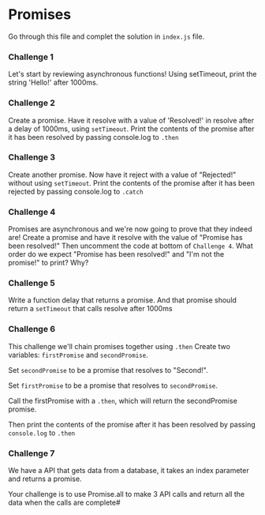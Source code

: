 # Promises
Go through this file and complet the solution in `index.js` file.

### Challenge 1
Let's start by reviewing asynchronous functions! Using setTimeout, print the string 'Hello!' after 1000ms.

### Challenge 2
Create a promise. Have it resolve with a value of 'Resolved!' in resolve after a delay of 1000ms, using `setTimeout`. Print the contents of the promise after it has been resolved by passing console.log to `.then`

### Challenge 3
Create another promise. Now have it reject with a value of "Rejected!" without using `setTimeout`. Print the contents of the promise after it has been rejected by passing console.log to `.catch`

### Challenge 4
Promises are asynchronous and we're now going to prove that they indeed are! Create a promise and have it resolve with the value of "Promise has been resolved!" Then uncomment the code at bottom of `Challenge 4`. What order do we expect "Promise has been resolved!" and "I'm not the promise!" to print? Why?

### Challenge 5
Write a function delay that returns a promise. And that promise should return a `setTimeout` that calls resolve after 1000ms

### Challenge 6
This challenge we'll chain promises together using `.then` Create two variables: `firstPromise` and `secondPromise`.

Set `secondPromise` to be a promise that resolves to "Second!".

Set `firstPromise` to be a promise that resolves to `secondPromise`.

Call the firstPromise with a `.then`, which will return the secondPromise promise.

Then print the contents of the promise after it has been resolved by passing `console.log` to `.then`

### Challenge 7
We have a API that gets data from a database, it takes an index parameter and returns a promise.

Your challenge is to use Promise.all to make 3 API calls and return all the data when the calls are complete#